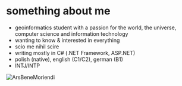 # something about me
- geoinformatics student with a passion for the world, the universe, computer science and information technology
- wanting to know & interested in everything
- scio me nihil scire
- writing mostly in C# (.NET Framework, ASP.NET)
- polish (native), english (C1/C2), german (B1)
- INTJ/INTP

<p align="left"> <img src="https://komarev.com/ghpvc/?username=ArsBeneMoriendi&label=Profile%20views&color=000000" alt="ArsBeneMoriendi" /> </p>
